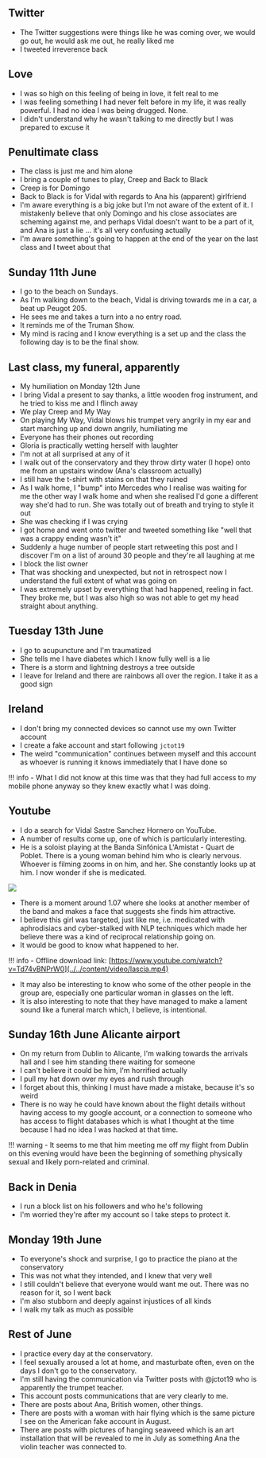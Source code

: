 ## Twitter

- The Twitter suggestions were things like he was coming over, we would go out, he would ask me out, he really liked me
- I tweeted irreverence back

## Love

- I was so high on this feeling of being in love, it felt real to me
- I was feeling something I had never felt before in my life, it was really powerful. I had no idea I was being drugged. None.
- I didn't understand why he wasn't talking to me directly but I was prepared to excuse it

## Penultimate class

- The class is just me and him alone
- I bring a couple of tunes to play, Creep and Back to Black
- Creep is for Domingo
- Back to Black is for Vidal with regards to Ana his (apparent) girlfriend
- I'm aware everything is a big joke but I'm not aware of the extent of it. I mistakenly believe that only Domingo and his close associates are scheming against me, and perhaps Vidal doesn't want to be a part of it, and Ana is just a lie ... it's all very confusing actually
- I'm aware something's going to happen at the end of the year on the last class and I tweet about that

## Sunday 11th June

- I go to the beach on Sundays.
- As I'm walking down to the beach, Vidal is driving towards me in a car, a beat up Peugot 205.
- He sees me and takes a turn into a no entry road.
- It reminds me of the Truman Show.
- My mind is racing and I know everything is a set up and the class the following day is to be the final show.

## Last class, my funeral, apparently

- My humiliation on Monday 12th June
- I bring Vidal a present to say thanks, a little wooden frog instrument, and he tried to kiss me and I flinch away
- We play Creep and My Way
- On playing My Way, Vidal blows his trumpet very angrily in my ear and start marching up and down angrily, humiliating me
- Everyone has their phones out recording
- Gloria is practically wetting herself with laughter
- I'm not at all surprised at any of it
- I walk out of the conservatory and they throw dirty water (I hope) onto me from an upstairs window (Ana's classroom actually)
- I still have the t-shirt with stains on that they ruined
- As I walk home, I "bump" into Mercedes who I realise was waiting for me the other way I walk home and when she realised I'd gone a different way she'd had to run. She was totally out of breath and trying to style it out
- She was checking if I was crying
- I got home and went onto twitter and tweeted something like "well that was a crappy ending wasn't it"
- Suddenly a huge number of people start retweeting this post and I discover I'm on a list of around 30 people and they're all laughing at me
- I block the list owner
- That was shocking and unexpected, but not in retrospect now I understand the full extent of what was going on
- I was extremely upset by everything that had happened, reeling in fact. They broke me, but I was also high so was not able to get my head straight about anything.

## Tuesday 13th June

- I go to acupuncture and I'm traumatized
- She tells me I have diabetes which I know fully well is a lie
- There is a storm and lightning destroys a tree outside
- I leave for Ireland and there are rainbows all over the region. I take it as a good sign

## Ireland

- I don't bring my connected devices so cannot use my own Twitter account
- I create a fake account and start following `jctot19`
- The weird "communication" continues between myself and this account as whoever is running it knows immediately that I have done so

!!! info
    - What I did not know at this time was that they had full access to my mobile phone anyway so they knew exactly what I was doing.

## Youtube

- I do a search for Vidal Sastre Sanchez Hornero on YouTube.
- A number of results come up, one of which is particularly interesting.
- He is a soloist playing at the Banda Sinfónica L'Amistat - Quart de Poblet. There is a young woman behind him who is clearly nervous. Whoever is filming zooms in on him, and her. She constantly looks up at him. I now wonder if she is medicated.

<a href="https://www.youtube.com/watch?v=Td74vBNPrW0">
<img src="/content/images/youtube-video.png">
</a>

- There is a moment around 1.07 where she looks at another member of the band and makes a face that suggests she finds him attractive.
- I believe this girl was targeted, just like me, i.e. medicated with aphrodisiacs and cyber-stalked with NLP techniques which made her believe there was a kind of reciprocal relationship going on.
- It would be good to know what happened to her.

!!! info
    - Offline download link: [https://www.youtube.com/watch?v=Td74vBNPrW0](../../content/video/lascia.mp4)

- It may also be interesting to know who some of the other people in the group are, especially one particular woman in glasses on the left.
- It is also interesting to note that they have managed to make a lament sound like a funeral march which, I believe, is intentional.

## Sunday 16th June Alicante airport

- On my return from Dublin to Alicante, I'm walking towards the arrivals hall and I see him standing there waiting for someone
- I can't believe it could be him, I'm horrified actually
- I pull my hat down over my eyes and rush through
- I forget about this, thinking I must have made a mistake, because it's so weird 
- There is no way he could have known about the flight details without having access to my google account, or a connection to someone who has access to flight databases which is what I thought at the time because I had no idea I was hacked at that time.

!!! warning
    - It seems to me that him meeting me off my flight from Dublin on this evening would have been the beginning of something physically sexual and likely porn-related and criminal.

## Back in Denia

- I run a block list on his followers and who he's following
- I'm worried they're after my account so I take steps to protect it.

## Monday 19th June

- To everyone's shock and surprise, I go to practice the piano at the conservatory
- This was not what they intended, and I knew that very well
- I still couldn't believe that everyone would want me out. There was no reason for it, so I went back
- I'm also stubborn and deeply against injustices of all kinds
- I walk my talk as much as possible

## Rest of June

- I practice every day at the conservatory.
- I feel sexually aroused a lot at home, and masturbate often, even on the days I don't go to the conservatory.
- I'm still having the communication via Twitter posts with @jctot19 who is apparently the trumpet teacher.
- This account posts communications that are very clearly to me.
- There are posts about Ana, British women, other things.
- There are posts with a woman with hair flying which is the same picture I see on the American fake account in August.
- There are posts with pictures of hanging seaweed which is an art installation that will be revealed to me in July as something Ana the violin teacher was connected to.
